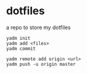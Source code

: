 # dotfiles
a repo to store my dotfiles

```
yadm init
yadm add <files>
yadm commit
  
yadm remote add origin <url>
yadm push -u origin master
```
